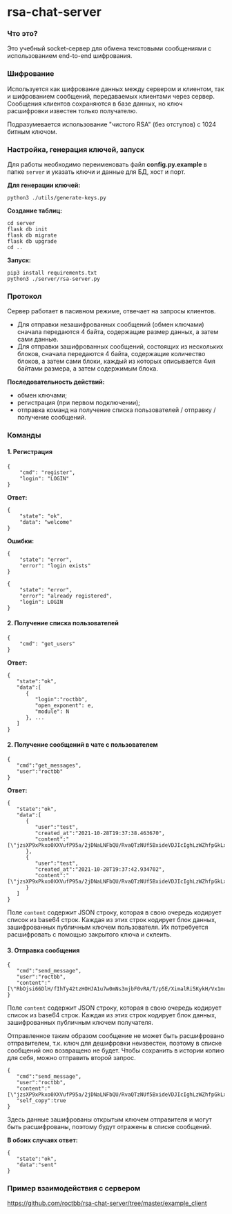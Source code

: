 # rsa-chat-server

### Что это?

Это учебный socket-сервер для обмена текстовыми сообщениями с использованием end-to-end шифрования.

### Шифрование

Используется как шифрование данных между сервером и клиентом, так и шифрованием сообщений, передаваемых клиентами через сервер. Сообщения клиентов сохраняются в базе данных, но ключ расшифровки известен только получателю.

Подразумевается использование "чистого RSA" (без отступов) c 1024 битным ключом.

### Настройка, генерация ключей, запуск

Для работы необходимо переименовать файл **config.py.example** в папке `server` и указать ключи и данные для БД, хост и порт.

**Для генерации ключей:**

```
python3 ./utils/generate-keys.py
```

**Создание таблиц:**

```
cd server
flask db init
flask db migrate
flask db upgrade
cd ..
```

**Запуск:**

```
pip3 install requirements.txt
python3 ./server/rsa-server.py
```

### Протокол

Сервер работает в пасивном режиме, отвечает на запросы клиентов.

* Для отправки незашифрованных сообщений (обмен ключами) сначала передаются 4 байта, содержащие размер данных, а затем сами данные.
* Для отправки зашифрованных сообщений, состоящих из нескольких блоков, сначала передаются 4 байта, содержащие количество блоков, а затем сами блоки, каждый из которых описывается 4мя байтами размера, а затем содержимым блока.

**Последовательность действий:**

- обмен ключами;
- регистрация (при первом подключении);
- отправка команд на получение списка пользователей / отправку / получение сообщений.

### Команды

#### 1. Регистрация

```
{
    "cmd": "register",
    "login": "LOGIN"
}
```

**Ответ:**

```
{
    "state": "ok",
    "data": "welcome"
}
```

**Ошибки:**

```
{
    "state": "error",
    "error": "login exists"
}
```

```
{
    "state": "error",
    "error": "already registered",
    "login": LOGIN
}
```

#### 2. Получение списка пользователей

```
{
    "cmd": "get_users"
}
```

**Ответ:**

```
{
   "state":"ok",
   "data":[
      {
         "login":"roctbb",
         "open_exponent": e,
         "module": N
      }, ...
   ]
}
```

#### 2. Получение сообщений в чате с пользователем

```
{
   "cmd":"get_messages",
   "user":"roctbb"
}
```

**Ответ:**

```
{
   "state":"ok",
   "data":[
      {
         "user":"test",
         "created_at":"2021-10-28T19:37:38.463670",
         "content":"[\"jzsXP9xPkxo0XXVufP95a/2jDNaLNFbQU/RvaQTzNUf5BxideVDJIcIghLzWZhfpGkLxRvTEe0DJ3ho3783sXslm7Llv1avGqYLb+2b9tk6fGZRtdVdxLZJWx4RM6fAFwJpm6HEnKe0tEaUEI0d/E1tog5lv1bZLuCGSXljcoDdvFboEYiWeto8KLx7XKUok2SDDBpERZPk2E/UWovskY/DBlU5uoPlLH396VMYFezMOHtz0WTFq26C+YA0NsVBpwt/M2d51nFWqfuzv8tlZc7vRknCXwX/Cs9pOtKcsKpN5YMymBdh+bAJC5++D0LSXXQvrGyzQIFMsiVpt4jiihg==\"]"
      },
      {
         "user":"test",
         "created_at":"2021-10-28T19:37:42.934702",
         "content":"[\"jzsXP9xPkxo0XXVufP95a/2jDNaLNFbQU/RvaQTzNUf5BxideVDJIcIghLzWZhfpGkLxRvTEe0DJ3ho3783sXslm7Llv1avGqYLb+2b9tk6fGZRtdVdxLZJWx4RM6fAFwJpm6HEnKe0tEaUEI0d/E1tog5lv1bZLuCGSXljcoDdvFboEYiWeto8KLx7XKUok2SDDBpERZPk2E/UWovskY/DBlU5uoPlLH396VMYFezMOHtz0WTFq26C+YA0NsVBpwt/M2d51nFWqfuzv8tlZc7vRknCXwX/Cs9pOtKcsKpN5YMymBdh+bAJC5++D0LSXXQvrGyzQIFMsiVpt4jiihg==\"]"
      }
   ]
}
```

Поле `content` содержит JSON строку, которая в свою очередь кодирует список из base64 строк. Каждая из этих строк кодирует блок данных, зашифрованных публичным ключем пользователя. Их потребуется расшифровать с помощью закрытого ключа и склеить.

#### 3. Отправка сообщения

```
{
   "cmd":"send_message",
   "user":"roctbb",
   "content":"[\"RbOjsi66DlH/fIhTy42tzHOHJA1u7w0mNs3mjbF0vRA/T/p5E/XimalRi5KykH/Vx1mr5kOoif+rnAT8y0ejcdPerwexlJYc/GlT4DfbqCPLB2U83Wxnc73GA/YX76OfRYD6wCmSWuZSjIs8ihp6usMHVg5BtkY1u7Z9zmXcVUkvUhf+A00lsgq4cTMikBaZ6tet4T19zYYMDZKOWJ2Dc9qx6kjMx/R2YwtzLN7bof/ipENLyr8vqV12BtksaNHjdGENexKQp3f7LbqRXI0VP7NFYobCSpvBHtS1nF5OiQaSija1ay6JjMrGTCsPxNwtfl42vyJSGAwJ7SLMx52LDg==\"]"
}
```

Поле `content` содержит JSON строку, которая в свою очередь кодирует список из base64 строк. Каждая из этих строк кодирует блок данных, зашифрованных публичным ключем получателя.

Отправленное таким образом сообщение не может быть расшифровано отправителем, т.к. ключ для дешифровки неизвестен, поэтому в списке сообщений оно возвращено не будет. Чтобы сохранить в истории копию для себя, можно отправить второй запрос.

```
{
   "cmd":"send_message",
   "user":"roctbb",
   "content":"[\"jzsXP9xPkxo0XXVufP95a/2jDNaLNFbQU/RvaQTzNUf5BxideVDJIcIghLzWZhfpGkLxRvTEe0DJ3ho3783sXslm7Llv1avGqYLb+2b9tk6fGZRtdVdxLZJWx4RM6fAFwJpm6HEnKe0tEaUEI0d/E1tog5lv1bZLuCGSXljcoDdvFboEYiWeto8KLx7XKUok2SDDBpERZPk2E/UWovskY/DBlU5uoPlLH396VMYFezMOHtz0WTFq26C+YA0NsVBpwt/M2d51nFWqfuzv8tlZc7vRknCXwX/Cs9pOtKcsKpN5YMymBdh+bAJC5++D0LSXXQvrGyzQIFMsiVpt4jiihg==\"]",
   "self_copy":true
}
```

Здесь данные зашифрованы открытым ключем отправителя и могут быть расшифрованы, поэтому будут отражены в списке сообщений.

**В обоих случаях ответ:**

```
{
   "state":"ok",
   "data":"sent"
}
```

### Пример взаимодействия с сервером

https://github.com/roctbb/rsa-chat-server/tree/master/example_client




